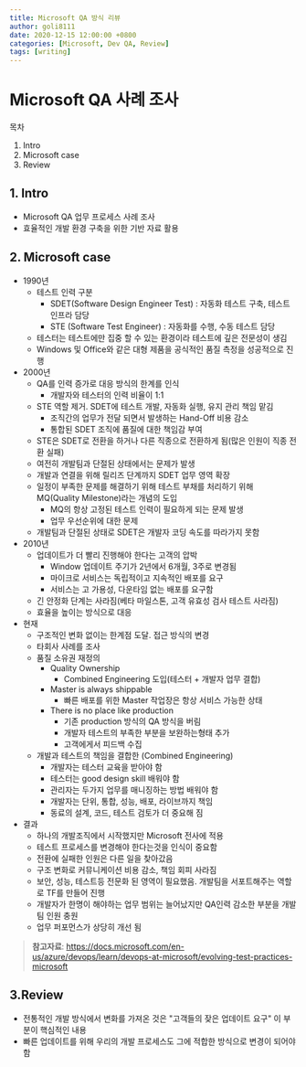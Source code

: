 ```yaml
---
title: Microsoft QA 방식 리뷰
author: goli8111
date: 2020-12-15 12:00:00 +0800
categories: [Microsoft, Dev QA, Review]
tags: [writing]
---
```


# Microsoft QA 사례 조사

목차
1. Intro
2. Microsoft case
3. Review

## 1. Intro ##
- Microsoft QA 업무 프로세스 사례 조사
- 효율적인 개발 환경 구축을 위한 기반 자료 활용

## 2. Microsoft case ##
- 1990년
  - 테스트 인력 구분
    - SDET(Software Design Engineer Test) : 자동화 테스트 구축, 테스트 인프라 담당
    - STE (Software Test Engineer) : 자동화를 수행, 수동 테스트 담당
  - 테스터는 테스트에만 집중 할 수 있는 환경이라 테스트에 깊은 전문성이 생김
  - Windows 및 Office와 같은 대형 제품을 공식적인 품질 측정을 성공적으로 진행
- 2000년
  - QA를 인력 증가로 대응 방식의 한계를 인식
    - 개발자와 테스터의 인력 비율이 1:1
  - STE 역할 제거. SDET에 테스트 개발, 자동화 실행, 유지 관리 책임 맡김
    - 조직간의 업무가 전달 되면서 발생하는 Hand-Off 비용 감소
    - 통합된 SDET 조직에 품질에 대한 책임감 부여
  - STE은 SDET로 전환을 하거나 다른 직종으로 전환하게 됨(많은 인원이 직종 전환 실패)
  - 여전히 개발팀과 단절된 상태에서는 문제가 발생
  - 개발과 연결을 위해 릴리즈 단계까지 SDET 업무 영역 확장
  - 일정이 부족한 문제를 해결하기 위해 테스트 부채를 처리하기 위해 MQ(Quality Milestone)라는 개념의 도입
    - MQ의 항상 고정된 테스트 인력이 필요하게 되는 문제 발생
    - 업무 우선순위에 대한 문제
  - 개발팀과 단절된 상태로 SDET은 개발자 코딩 속도를 따라가지 못함
- 2010년
  - 업데이트가 더 빨리 진행해야 한다는 고객의 압박
    - Window 업데이트 주기가 2년에서 6개월, 3주로 변경됨
    - 마이크로 서비스는 독립적이고 지속적인 배포를 요구
    - 서비스는 고 가용성, 다운타임 없는 배포를 요구함
  - 긴 안정화 단계는 사라짐(베타 마일스톤, 고객 유효성 검사 테스트 사라짐)
  - 효율을 높이는 방식으로 대응
- 현재
  - 구조적인 변화 없이는 한계점 도달. 접근 방식의 변경
  - 타회사 사례를 조사
  - 품질 소유권 재정의
    - Quality Ownership
      - Combined Engineering 도입(테스터 + 개발자 업무 결합)
    - Master is always shippable
      - 빠른 배포를 위한 Master 작업장은 항상 서비스 가능한 상태
    - There is no place like production
      - 기존 production 방식의 QA 방식을 버림
      - 개발자 테스트의 부족한 부분을 보완하는형태 추가
      - 고객에게서 피드백 수집
  - 개발과 테스트의 책임을 결합한 (Combined Engineering)
    - 개발자는 테스터 교육을 받아야 함
    - 테스터는 good design skill 배워야 함
    - 관리자는 두가지 업무를 매니징하는 방법 배워야 함
    - 개발자는 단위, 통합, 성능, 배포, 라이브까지 책임
    - 동료의 설계, 코드, 테스트 검토가 더 중요해 짐
- 결과
  - 하나의 개발조직에서 시작했지만 Microsoft 전사에 적용
  - 테스트 프로세스를 변경해야 한다는것을 인식이 중요함
  - 전환에 실패한 인원은 다른 일을 찾아갔음
  - 구조 변화로 커뮤니케이션 비용 감소, 책임 회피 사라짐
  - 보안, 성능, 테스트등 전문화 된 영역이 필요했음. 개발팀을 서포트해주는 역할로 TF를 만들어 진행
  - 개발자가 한명이 해야하는 업무 범위는 늘어났지만 QA인력 감소한 부분을 개발팀 인원 충원
  - 업무 퍼포먼스가 상당히 개선 됨

> **참고자료**:
https://docs.microsoft.com/en-us/azure/devops/learn/devops-at-microsoft/evolving-test-practices-microsoft

## 3.Review ##
- 전통적인 개발 방식에서 변화를 가져온 것은 "고객들의 잦은 업데이트 요구" 이 부분이 핵심적인 내용
- 빠른 업데이트를 위해 우리의 개발 프로세스도 그에 적합한 방식으로 변경이 되어야 함
